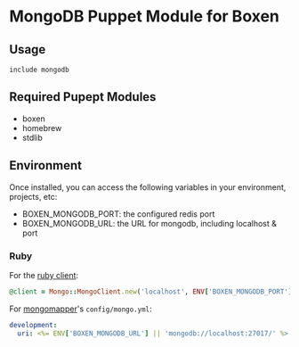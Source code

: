 # MongoDB Puppet Module for Boxen

## Usage

```puppet
include mongodb
```

## Required Pupept Modules

* boxen
* homebrew
* stdlib

## Environment

Once installed, you can access the following variables in your environment, projects, etc:

* BOXEN_MONGODB_PORT: the configured redis port
* BOXEN_MONGODB_URL: the URL for mongodb, including localhost & port

### Ruby

For the [ruby client](http://api.mongodb.org/ruby/current/):

```ruby
@client = Mongo::MongoClient.new('localhost', ENV['BOXEN_MONGODB_PORT'] || 27017)
```

For [mongomapper](http://mongomapper.com/)'s `config/mongo.yml`:

```yaml
development:
  uri: <%= ENV['BOXEN_MONGODB_URL'] || 'mongodb://localhost:27017/' %>
```
